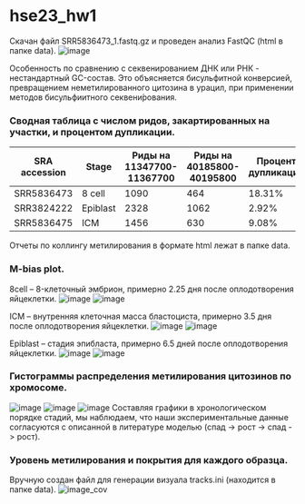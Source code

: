# hse23_hw1

Скачан файл SRR5836473_1.fastq.gz и проведен анализ FastQC (html в папке data).
![image](https://user-images.githubusercontent.com/114621114/216843313-466df162-4076-44de-b409-908aac964648.png)

Особенность по сравнению с секвенированием ДНК или РНК - нестандартный GC-состав. Это объясняется бисульфитной конверсией, превращением неметилированного цитозина в урацил, при применении методов бисульфиитного секвени́рования.

### Сводная таблица с числом ридов, закартированных на участки, и процентом дупликации.

| SRA accession | Stage    | Риды на 11347700-11367700 | Риды на 40185800-40195800 | Процент дупликации |
| - | - | - | - | - |
| SRR5836473 | 8 cell   | 1090 | 464 | 18.31% |
| SRR3824222 | Epiblast | 2328 | 1062 | 2.92% |
| SRR5836475 | ICM      | 1456 | 630 | 9.08% |

Отчеты по коллингу метилирования в формате html лежат в папке data.

### M-bias plot.
8cell – 8-клеточный эмбрион, примерно 2.25 дня после оплодотворения яйцеклетки.
![image](https://user-images.githubusercontent.com/114621114/217270920-b0099213-a585-4f39-89f6-1ecb910ed9a6.png)
![image](https://user-images.githubusercontent.com/114621114/217272852-d123346d-a32c-453b-b2a7-7a72a3164acc.png)

ICM – внутренняя клеточная масса бластоциста, примерно 3.5 дня после оплодотворения яйцеклетки.
![image](https://user-images.githubusercontent.com/114621114/217273220-e5cd1087-51ac-44d2-bc10-31c3fa3e755a.png)
![image](https://user-images.githubusercontent.com/114621114/217273466-32a09648-c442-4e9e-bfc1-c70fd70960ae.png)

Epiblast – стадия эпибласта, примерно 6.5 дней после оплодотворения яйцеклетки.
![image](https://user-images.githubusercontent.com/114621114/217273871-b7a8d418-02b9-4efb-9e6a-29b8d1baccc5.png)
![image](https://user-images.githubusercontent.com/114621114/217274091-a470a564-b8c6-4ce9-ad41-8392b14bb90d.png)

### Гистограммы распределения метилирования цитозинов по хромосоме.
![image](https://user-images.githubusercontent.com/114621114/217276484-1d75caf0-6fd3-4545-a823-eb06379b560e.png)
![image](https://user-images.githubusercontent.com/114621114/217276623-64880eb0-4c76-4f50-a20e-17bd97c2aed8.png)
![image](https://user-images.githubusercontent.com/114621114/217276659-18343575-3634-4943-a200-4d50bed9211d.png)
Составляя графики в хронологическом порядке стадий, мы наблюдаем, что наши экспериментальные данные согласуются с описанной в литературе моделью (спад -> рост -> спад -> рост).

### Уровень метилирования и покрытия для каждого образца.
Вручную создан файл для генерации визуала tracks.ini (находится в папке data).
![image_cov](https://user-images.githubusercontent.com/114621114/217224529-ce53a99e-b5b6-41d2-80d4-55d96b625278.png)
